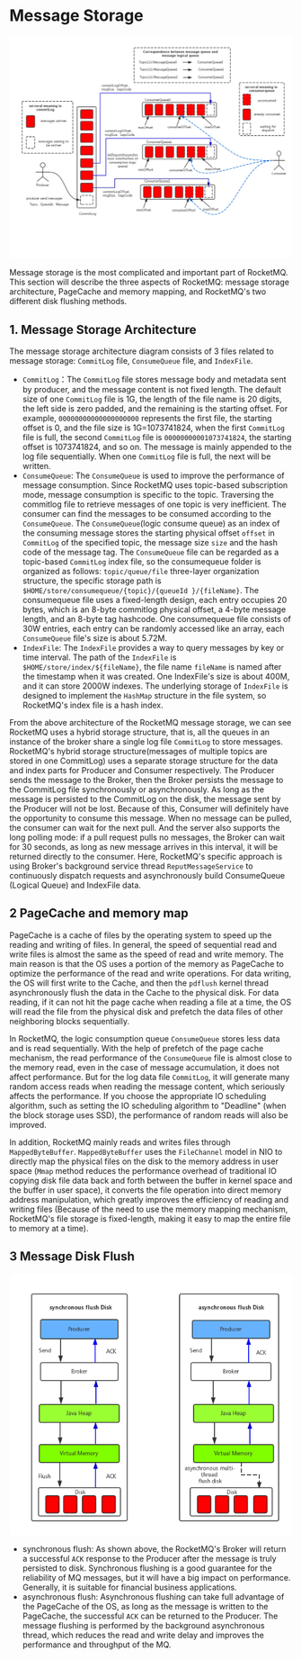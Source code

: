 # Message Storage


![](images/rocketmq_storage_arch.png)

Message storage is the most complicated and important part of RocketMQ. This section will describe the three aspects of RocketMQ: message storage architecture, PageCache and memory mapping, and RocketMQ's two different disk flushing methods.

## 1. Message Storage Architecture


The message storage architecture diagram consists of 3 files related to message storage: `CommitLog` file, `ConsumeQueue` file, and `IndexFile`.


* `CommitLog`：The `CommitLog` file stores message body and metadata sent by producer, and the message content is not fixed length. The default size of one `CommitLog` file is 1G, the length of the file name is 20 digits, the left side is zero padded, and the remaining is the starting offset. For example, `00000000000000000000` represents the first file, the starting offset is 0, and the file size is 1G=1073741824, when the first `CommitLog` file is full, the second `CommitLog` file is `00000000001073741824`, the starting offset is 1073741824, and so on. The message is mainly appended to the log file sequentially. When one `CommitLog` file is full, the next will be written.
* `ConsumeQueue`: The `ConsumeQueue` is used to improve the performance of message consumption. Since RocketMQ uses topic-based subscription mode, message consumption is specific to the topic. Traversing the commitlog file to retrieve messages of one topic is very inefficient. The consumer can find the messages to be consumed according to the `ConsumeQueue`. The `ConsumeQueue`(logic consume queue) as an index of the consuming message stores the starting physical offset `offset` in `CommitLog` of the specified topic, the message size `size` and the hash code of the message tag. The `ConsumeQueue` file can be regarded as a topic-based `CommitLog` index file, so the consumequeue folder is organized as follows: `topic/queue/file` three-layer organization structure, the specific storage path is `$HOME/store/consumequeue/{topic}/{queueId }/{fileName}`. The consumequeue file uses a fixed-length design, each entry occupies 20 bytes, which is an 8-byte commitlog physical offset, a 4-byte message length, and an 8-byte tag hashcode. One consumequeue file consists of 30W entries, each entry can be randomly accessed like an array, each `ConsumeQueue` file's size is about 5.72M.
* `IndexFile`: The `IndexFile` provides a way to query messages by key or time interval. The path of the `IndexFile` is `$HOME/store/index/${fileName}`, the file name `fileName` is named after the timestamp when it was created. One IndexFile's size is about 400M, and it can store 2000W indexes. The underlying storage of `IndexFile` is designed to implement the `HashMap` structure in the file system, so RocketMQ's index file is a hash index.


From the above architecture of the RocketMQ message storage, we can see RocketMQ uses a hybrid storage structure, that is, all the queues in an instance of the broker share a single log file `CommitLog` to store messages. RocketMQ's hybrid storage structure(messages of multiple topics are stored in one CommitLog) uses a separate storage structure for the data and index parts for Producer and Consumer respectively. The Producer sends the message to the Broker, then the Broker persists the message to the CommitLog file synchronously or asynchronously. As long as the message is persisted to the CommitLog on the disk, the message sent by the Producer will not be lost. Because of this, Consumer will definitely have the opportunity to consume this message. When no message can be pulled, the consumer can wait for the next pull. And the server also supports the long polling mode: if a pull request pulls no messages, the Broker can wait for 30 seconds, as long as new message arrives in this interval, it will be returned directly to the consumer. Here, RocketMQ's specific approach is using Broker's background service thread `ReputMessageService` to continuously dispatch requests and asynchronously build ConsumeQueue (Logical Queue) and IndexFile data.

## 2 PageCache and memory map

PageCache is a cache of files by the operating system to speed up the reading and writing of files. In general, the speed of sequential read and write files is almost the same as the speed of read and write memory. The main reason is that the OS uses a portion of the memory as PageCache to optimize the performance of the read and write operations. For data writing, the OS will first write to the Cache, and then the `pdflush` kernel thread asynchronously flush the data in the Cache to the physical disk. For data reading, if it can not hit the page cache when reading a file at a time, the OS will read the file from the physical disk and prefetch the data files of other neighboring blocks sequentially.

In RocketMQ, the logic consumption queue `ConsumeQueue` stores less data and is read sequentially. With the help of prefetch of the page cache mechanism, the read performance of the `ConsumeQueue` file is almost close to the memory read, even in the case of message accumulation, it does not affect performance. But for the log data file `CommitLog`, it will generate many random access reads when reading the message content, which seriously affects the performance. If you choose the appropriate IO scheduling algorithm, such as setting the IO scheduling algorithm to "Deadline" (when the block storage uses SSD), the performance of random reads will also be improved.


In addition, RocketMQ mainly reads and writes files through `MappedByteBuffer`. `MappedByteBuffer` uses the `FileChannel` model in NIO to directly map the physical files on the disk to the memory address in user space (`Mmap` method reduces the performance overhead of traditional IO copying disk file data back and forth between the buffer in kernel space and the buffer in user space), it converts the file operation into direct memory address manipulation, which greatly improves the efficiency of reading and writing files (Because of the need to use the memory mapping mechanism, RocketMQ's file storage is fixed-length, making it easy to map the entire file to memory at a time).

## 3 Message Disk Flush

![](images/rocketmq_storage_flush.png)


* synchronous flush: As shown above, the RocketMQ's Broker will return a successful `ACK` response to the Producer after the message is truly persisted to disk. Synchronous flushing is a good guarantee for the reliability of MQ messages, but it will have a big impact on performance. Generally, it is suitable for financial business applications.
* asynchronous flush: Asynchronous flushing can take full advantage of the PageCache of the OS, as long as the message is written to the PageCache, the successful `ACK` can be returned to the Producer. The message flushing is performed by the background asynchronous thread, which reduces the read and write delay and improves the performance and throughput of the MQ. 
